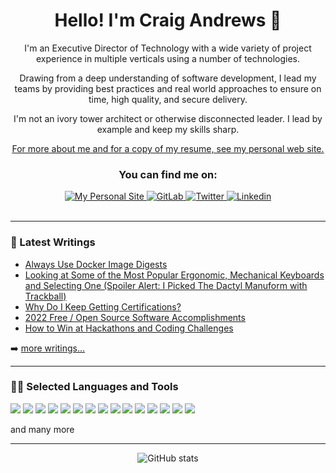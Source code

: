 <div align="center">

 # Hello! I'm Craig Andrews 👋 

I'm an Executive Director of Technology with a wide variety of project experience in multiple verticals using a number of technologies.

Drawing from a deep understanding of software development, I lead my teams by providing best practices and real world approaches to ensure on time, high quality, and secure delivery.

I'm not an ivory tower architect or otherwise disconnected leader. I lead by example and keep my skills sharp.

[For more about me and for a copy of my resume, see my personal web site.](https://candrews.integralblue.com/)
 
  ### You can find me on:

<div align="center">
<a href="https://candrews.integralblue.com/">
    <img alt="My Personal Site" src="https://img.shields.io/badge/Personal%20Site-1DA1F2?style=for-the-badge&logoColor=white">
</a>
<a href="https://gitlab.com/candrews/">
    <img alt="GitLab" src="https://img.shields.io/badge/GitLab-fca326?style=for-the-badge&logo=gitlab&logoColor=white">
</a>
<a href="https://twitter.com/intent/follow?original_referer=https%3A%2F%2Fgithub.com%2Fcandrews&screen_name=craighandrews">
    <img alt="Twitter" src="https://img.shields.io/badge/Twitter-1DA1F2?style=for-the-badge&logo=twitter&logoColor=white">
</a>
<a href="https://www.linkedin.com/in/candrewswpi/">
    <img alt="Linkedin" src="https://img.shields.io/badge/LinkedIn-0077B5?style=for-the-badge&logo=linkedin&logoColor=white">
</a>
</div>
  <br>
</div>

---


### 📕 Latest Writings

<!-- BLOG-POST-LIST:START -->
- [Always Use Docker Image Digests](https://candrews.integralblue.com/2023/09/always-use-docker-image-digests/)
- [Looking at Some of the Most Popular Ergonomic, Mechanical Keyboards and Selecting One &lpar;Spoiler Alert: I Picked The Dactyl Manuform with Trackball&rpar;](https://candrews.integralblue.com/2023/09/looking-at-some-of-the-most-popular-ergonomic-mechanical-keyboards-and-selecting-one-spoiler-alert-i-picked-the-dactyl-manuform-with-trackball/)
- [Why Do I Keep Getting Certifications?](https://candrews.integralblue.com/2023/04/why-do-i-keep-getting-certifications/)
- [2022 Free / Open Source Software Accomplishments](https://candrews.integralblue.com/2022/12/being-the-change-my-free-software-contributions-in-2022/)
- [How to Win at Hackathons and Coding Challenges](https://candrews.integralblue.com/2022/11/how-to-win-at-hackathons-and-coding-challenges/)
<!-- BLOG-POST-LIST:END -->

➡️ [more writings...](https://candrews.integralblue.com/)

---

### 👩‍💻 Selected Languages and Tools

<div>
<img src="https://img.shields.io/badge/Java-ED8B00?style=for-the-badge&logo=java&logoColor=white"/>
<img src="https://img.shields.io/badge/Spring-6DB33F?style=for-the-badge&logo=spring&logoColor=white"/>
<img src="https://img.shields.io/badge/Hibernate-59666C?style=for-the-badge&logo=Hibernate&logoColor=white"/>
<img src="https://img.shields.io/badge/Docker-2CA5E0?style=for-the-badge&logo=docker&logoColor=white"/>
<img src="https://img.shields.io/badge/Amazon_AWS-FF9900?style=for-the-badge&logo=amazonaws&logoColor=white"/>
<img src="https://img.shields.io/badge/GitLab-330F63?style=for-the-badge&logo=gitlab&logoColor=white"/>
<img src="https://img.shields.io/badge/Shell_Script-121011?style=for-the-badge&logo=gnu-bash&logoColor=white"/>
<img src="https://img.shields.io/badge/Gentoo-54487A?style=for-the-badge&logo=gentoo&logoColor=white"/>
<img src="https://img.shields.io/badge/Fedora-294172?style=for-the-badge&logo=fedora&logoColor=white"/>
<img src="https://img.shields.io/badge/SonarLint-CB2029?style=for-the-badge&logo=sonarlint&logoColor=white"/>
<img src="https://img.shields.io/badge/apache%20Groovy-4298B8?style=for-the-badge&logo=apachegroovy&logoColor=white"/>
<img src="https://img.shields.io/badge/apache_maven-C71A36?style=for-the-badge&logo=apachemaven&logoColor=white"/>
<img src="https://img.shields.io/badge/Snyk-4C4A73?style=for-the-badge&logo=snyk&logoColor=white"/>
<img src="https://img.shields.io/badge/HTML5-E34F26?style=for-the-badge&logo=html5&logoColor=white"/>
<img src="https://img.shields.io/badge/JavaScript-323330?style=for-the-badge&logo=javascript&logoColor=F7DF1E"/>
</div>

and many more

---

<div align="center">

![GitHub stats](https://github-readme-stats.vercel.app/api?username=candrews&count_private=true&show_icons=true)

</div>

[blog]: https://candrews.integrablue.com/
[linkedin]: https://linkedin.com/in/candrewswpi/
[twitter]: https://twitter.com/craighandrews
